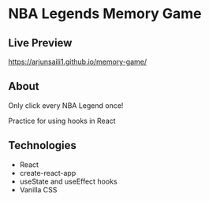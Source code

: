 # NBA Legends Memory Game

## Live Preview
https://arjunsaili1.github.io/memory-game/

## About

Only click every NBA Legend once! 

Practice for using hooks in React

## Technologies

- React
- create-react-app
- useState and useEffect hooks
- Vanilla CSS

